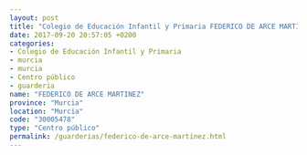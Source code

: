 ```yaml
---
layout: post
title: "Colegio de Educación Infantil y Primaria FEDERICO DE ARCE MARTINEZ"
date: 2017-09-20 20:57:05 +0200
categories:
- Colegio de Educación Infantil y Primaria
- murcia
- murcia
- Centro público
- guarderia
name: "FEDERICO DE ARCE MARTINEZ"
province: "Murcia"
location: "Murcia"
code: "30005478"
type: "Centro público"
permalink: /guarderias/federico-de-arce-martinez.html
---
```

